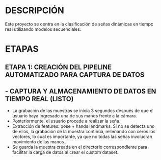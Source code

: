 # DESCRIPCIÓN
Este proyecto se centra en la clasificación de señas dinámicas en tiempo real utilizando modelos secuenciales.

# ETAPAS
## ETAPA 1: CREACIÓN DEL PIPELINE AUTOMATIZADO PARA CAPTURA DE DATOS
## - CAPTURA Y ALMACENAMIENTO DE DATOS EN TIEMPO REAL (LISTO)
  - La grabación de las muestras se inicia 3 segundos después de que el usuario haya ingresado una de sus manos frente a la cámara.
  -  Posteriormente, el usuario procede a realizar la seña.
  - Extracción de features: pose + hands landmarks. Si no se detecta uno de ellos, la grabación de la muestra continúa, rellenando con ceros los vectores, lo cual es importante, ya que no todas las señas involucran   movimiento de las manos.
  - Se guarda la muestra creada en el directorio correspondiente para facilitar la carga de datos al crear el custom dataset.

